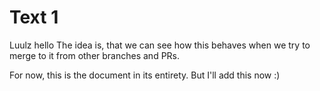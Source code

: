 # Text 1

Luulz hello 
The idea is, that we can see how this behaves when we try to merge to it from other branches and PRs.

For now, this is the document in its entirety. But I'll add this now :)
